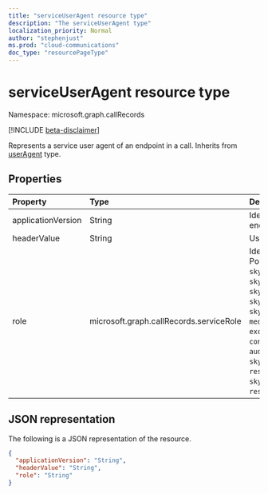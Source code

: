```yaml
---
title: "serviceUserAgent resource type"
description: "The serviceUserAgent type"
localization_priority: Normal
author: "stephenjust"
ms.prod: "cloud-communications"
doc_type: "resourcePageType"
---
```


# serviceUserAgent resource type

Namespace: microsoft.graph.callRecords

[!INCLUDE [beta-disclaimer](../../includes/beta-disclaimer.md)]

Represents a service user agent of an endpoint in a call. Inherits from
[userAgent](callrecords-useragent.md) type.

## Properties

| Property     | Type        | Description |
|:-------------|:------------|:------------|
|applicationVersion|String|Identifies the version of application software used by this endpoint.|
|headerValue|String|User-agent header value reported by this endpoint.|
|role|microsoft.graph.callRecords.serviceRole|Identifies the role of the service used by this endpoint. Possible values are: `unknown`, `customBot`, `skypeForBusinessMicrosoftTeamsGateway`, `skypeForBusinessAudioVideoMcu`, `skypeForBusinessApplicationSharingMcu`, `skypeForBusinessCallQueues`, `skypeForBusinessAutoAttendant`, `mediationServer`, `mediationServerCloudConnectorEdition`, `exchangeUnifiedMessagingService`, `mediaController`, `conferencingAnnouncementService`, `conferencingAttendant`, `audioTeleconferencerController`, `skypeForBusinessUnifiedCommunicationApplicationPlatform`, `responseGroupServiceAnnouncementService`, `gateway`, `skypeTranslator`, `skypeForBusinessAttendant`, `responseGroupService`, `voicemail`, `unknownFutureValue`.|

## JSON representation

The following is a JSON representation of the resource.

<!-- {
  "blockType": "resource",
  "optionalProperties": [

  ],
  "@odata.type": "microsoft.graph.callRecords.serviceUserAgent",
  "baseType": "microsoft.graph.callRecords.userAgent"
}-->

```json
{
  "applicationVersion": "String",
  "headerValue": "String",
  "role": "String"
}
```

<!-- uuid: 16cd6b66-4b1a-43a1-adaf-3a886856ed98
2019-02-04 14:57:30 UTC -->
<!-- {
  "type": "#page.annotation",
  "description": "serviceUserAgent resource",
  "keywords": "",
  "section": "documentation",
  "tocPath": ""
}-->